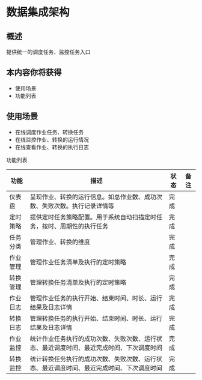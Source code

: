 # 数据集成架构

## 概述 

提供统一的调度任务、监控任务入口

## 本内容你将获得

- 使用场景
- 功能列表

## 使用场景

- 在线调度作业任务、转换任务
- 在线监控作业、转换的运行情况
- 在线查看作业、转换的执行日志

功能列表

| **功能** | **描述**                                                     | 状态 | 备注 |
| -------- | ------------------------------------------------------------ | ---- | ---- |
| 仪表盘   | 呈现作业、转换的运行信息。如总作业数、成功次数、失败次数。执行记录详情等 | 完成 |      |
| 定时策略 | 提供定时任务策略配置。用于系统自动扫描定时任务，按时、周期性的执行任务 | 完成 |      |
| 任务分类 | 管理作业、转换的维度                                         | 完成 |      |
| 作业管理 | 管理作业任务清单及执行的定时策略                             | 完成 |      |
| 转换管理 | 管理转换任务清单及执行的定时策略                             | 完成 |      |
| 作业日志 | 管理作业任务的执行开始、结束时间、时长、运行结果及日志详情   | 完成 |      |
| 转换日志 | 管理转换任务的执行开始、结束时间、时长、运行结果及日志详情   | 完成 |      |
| 作业监控 | 统计作业任务执行的成功次数、失败次数、运行状态、最近调度时间、最近完成时间、下次调度时间 | 完成 |      |
| 转换监控 | 统计转换任务执行的成功次数、失败次数、运行状态、最近调度时间、最近完成时间、下次调度时间 | 完成 |      |

